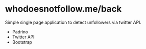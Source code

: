 # whodoesnotfollow.me/back
Simple single page application to detect unfollowers via twitter API.

- Padrino
- Twitter API
- Bootstrap
